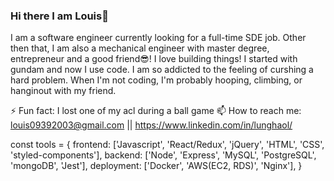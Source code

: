 ### Hi there I am Louis👋 

<!--
**Faithans/Faithans** is a ✨ _special_ ✨ repository because its `README.md` (this file) appears on your GitHub profile.

Here are some ideas to get you started:

- 🔭 I’m currently working on ...
- 🌱 I’m currently learning ...
- 👯 I’m looking to collaborate on ...
- 🤔 I’m looking for help with ...
- 💬 Ask me about ...
- 📫 How to reach me: ...
- 😄 Pronouns: ...
- ⚡ Fun fact: ...
-->
I am a software engineer currently looking for a full-time SDE job. Other then that, I am also a mechanical engineer with master degree, entrepreneur and a good friend:sunglasses:! I love building things! I started with gundam and now I use code. I am so addicted to the feeling of curshing a hard problem. When I'm not coding, I'm probably hooping, climbing, or hanginout with my friend.

⚡ Fun fact: I lost one of my acl during a ball game
📫 How to reach me: louis09392003@gmail.com || https://www.linkedin.com/in/lunghaol/


const tools = {
  frontend: ['Javascript', 'React/Redux', 'jQuery', 'HTML', 'CSS', 'styled-components'],
  backend: ['Node', 'Express', 'MySQL', 'PostgreSQL', 'mongoDB', 'Jest'],
  deployment: ['Docker', 'AWS(EC2, RDS)', 'Nginx'],
}
